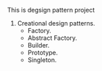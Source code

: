 This is degsign pattern project
 1. Creational design patterns.
    - Factory.
    - Abstract Factory.
    - Builder.
    - Prototype.
    - Singleton. 
